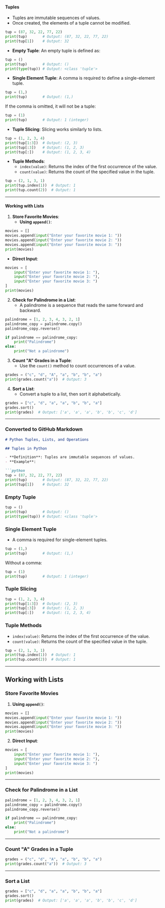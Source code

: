 
#### **Tuples**
- Tuples are immutable sequences of values.
- Once created, the elements of a tuple cannot be modified.

```python
tup = (87, 32, 22, 77, 22)
print(tup)       # Output: (87, 32, 22, 77, 22)
print(tup[1])    # Output: 32
```

- **Empty Tuple**: An empty tuple is defined as:

```python
tup = ()
print(tup)       # Output: ()
print(type(tup)) # Output: <class 'tuple'>
```

- **Single Element Tuple**: A comma is required to define a single-element tuple.

```python
tup = (1,)
print(tup)       # Output: (1,)
```

If the comma is omitted, it will not be a tuple:

```python
tup = (1)
print(tup)       # Output: 1 (integer)
```

- **Tuple Slicing**: Slicing works similarly to lists.

```python
tup = (1, 2, 3, 4)
print(tup[1:3])  # Output: (2, 3)
print(tup[:3])   # Output: (1, 2, 3)
print(tup[:])    # Output: (1, 2, 3, 4)
```

- **Tuple Methods**:
  - `index(value)`: Returns the index of the first occurrence of the value.
  - `count(value)`: Returns the count of the specified value in the tuple.

```python
tup = (2, 1, 3, 1)
print(tup.index(1))  # Output: 1
print(tup.count(2))  # Output: 1
```

---

#### **Working with Lists**
1. **Store Favorite Movies**:
   - **Using `append()`**:

```python
movies = []
movies.append(input("Enter your favorite movie 1: "))
movies.append(input("Enter your favorite movie 2: "))
movies.append(input("Enter your favorite movie 3: "))
print(movies)
```

   - **Direct Input**:

```python
movies = [
    input("Enter your favorite movie 1: "),
    input("Enter your favorite movie 2: "),
    input("Enter your favorite movie 3: ")
]
print(movies)
```

2. **Check for Palindrome in a List**:
   - A palindrome is a sequence that reads the same forward and backward.

```python
palindrome = [1, 2, 3, 4, 3, 2, 1]
palindrome_copy = palindrome.copy()
palindrome_copy.reverse()

if palindrome == palindrome_copy:
    print("Palindrome")
else:
    print("Not a palindrome")
```

3. **Count "A" Grades in a Tuple**:
   - Use the `count()` method to count occurrences of a value.

```python
grades = ("c", "d", "A", "a", "b", "b", "a")
print(grades.count("a"))  # Output: 3
```

4. **Sort a List**:
   - Convert a tuple to a list, then sort it alphabetically.

```python
grades = ["c", "d", "a", "a", "b", "b", "a"]
grades.sort()
print(grades)  # Output: ['a', 'a', 'a', 'b', 'b', 'c', 'd']
```

---

### Converted to GitHub Markdown

```markdown
# Python Tuples, Lists, and Operations

## Tuples in Python

- **Definition**: Tuples are immutable sequences of values.
- **Example**:

```python
tup = (87, 32, 22, 77, 22)
print(tup)       # Output: (87, 32, 22, 77, 22)
print(tup[1])    # Output: 32
```

### Empty Tuple

```python
tup = ()
print(tup)       # Output: ()
print(type(tup)) # Output: <class 'tuple'>
```

### Single Element Tuple

- A comma is required for single-element tuples.

```python
tup = (1,)
print(tup)       # Output: (1,)
```

Without a comma:

```python
tup = (1)
print(tup)       # Output: 1 (integer)
```

### Tuple Slicing

```python
tup = (1, 2, 3, 4)
print(tup[1:3])  # Output: (2, 3)
print(tup[:3])   # Output: (1, 2, 3)
print(tup[:])    # Output: (1, 2, 3, 4)
```

### Tuple Methods

- `index(value)`: Returns the index of the first occurrence of the value.
- `count(value)`: Returns the count of the specified value in the tuple.

```python
tup = (2, 1, 3, 1)
print(tup.index(1))  # Output: 1
print(tup.count(2))  # Output: 1
```

---

## Working with Lists

### Store Favorite Movies

1. **Using `append()`**:

```python
movies = []
movies.append(input("Enter your favorite movie 1: "))
movies.append(input("Enter your favorite movie 2: "))
movies.append(input("Enter your favorite movie 3: "))
print(movies)
```

2. **Direct Input**:

```python
movies = [
    input("Enter your favorite movie 1: "),
    input("Enter your favorite movie 2: "),
    input("Enter your favorite movie 3: ")
]
print(movies)
```

---

### Check for Palindrome in a List

```python
palindrome = [1, 2, 3, 4, 3, 2, 1]
palindrome_copy = palindrome.copy()
palindrome_copy.reverse()

if palindrome == palindrome_copy:
    print("Palindrome")
else:
    print("Not a palindrome")
```

---

### Count "A" Grades in a Tuple

```python
grades = ("c", "d", "A", "a", "b", "b", "a")
print(grades.count("a"))  # Output: 3
```

---

### Sort a List

```python
grades = ["c", "d", "a", "a", "b", "b", "a"]
grades.sort()
print(grades)  # Output: ['a', 'a', 'a', 'b', 'b', 'c', 'd']
```
```
